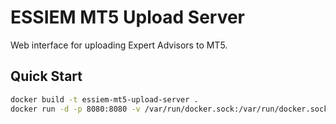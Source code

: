 # ESSIEM MT5 Upload Server

Web interface for uploading Expert Advisors to MT5.

## Quick Start

```bash
docker build -t essiem-mt5-upload-server .
docker run -d -p 8080:8080 -v /var/run/docker.sock:/var/run/docker.sock essiem-mt5-upload-server

